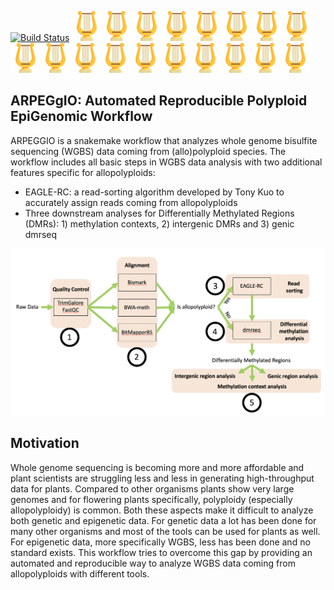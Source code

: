 [![Build Status](https://travis-ci.com/supermaxiste/ARPEGGIO.svg?token=auqzHDuyLxkuTyyxwdvA&branch=master)](https://travis-ci.com/supermaxiste/ARPEGGIO)
<img src="harp.png" height="48"><img src="harp.png" height="48"><img src="harp.png" height="48"><img src="harp.png" height="48"><img src="harp.png" height="48"><img src="harp.png" height="48"><img src="harp.png" height="48"><img src="harp.png" height="48"><img src="harp.png" height="48"><img src="harp.png" height="48"><img src="harp.png" height="48"><img src="harp.png" height="48"><img src="harp.png" height="48"><img src="harp.png" height="48"><img src="harp.png" height="48"><img src="harp.png" height="48"><img src="harp.png" height="48"><img src="harp.png" height="48">

## ARPEGgIO: Automated Reproducible Polyploid EpiGenomic Workflow

ARPEGGIO is a snakemake workflow that analyzes whole genome bisulfite sequencing (WGBS) data coming from (allo)polyploid species. The workflow includes all basic steps in WGBS data analysis with two additional features specific for allopolyploids:

 - EAGLE-RC: a read-sorting algorithm developed by Tony Kuo to accurately assign reads coming from allopolyploids
 - Three downstream analyses for Differentially Methylated Regions (DMRs): 1) methylation contexts, 2) intergenic DMRs and 3) genic dmrseq
 
![](Workflow.png)

 ## Motivation

Whole genome sequencing is becoming more and more affordable and plant scientists are struggling less and less in generating high-throughput data for plants. Compared to other organisms plants show very large genomes and for flowering plants specifically, polyploidy (especially allopolyploidy) is common. Both these aspects make it difficult to analyze both genetic and epigenetic data. For genetic data a lot has been done for many other organisms and most of the tools can be used for plants as well. For epigenetic data, more specifically WGBS, less has been done and no standard exists.
This workflow tries to overcome this gap by providing an automated and reproducible way to analyze WGBS data coming from allopolyploids with different tools.
